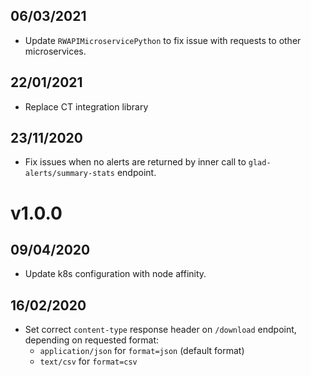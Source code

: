 ## 06/03/2021

- Update `RWAPIMicroservicePython` to fix issue with requests to other microservices.

## 22/01/2021

- Replace CT integration library

## 23/11/2020

- Fix issues when no alerts are returned by inner call to `glad-alerts/summary-stats` endpoint.

# v1.0.0

## 09/04/2020

- Update k8s configuration with node affinity.

## 16/02/2020

- Set correct `content-type` response header on `/download` endpoint, depending on requested format:
  - `application/json` for `format=json` (default format)
  - `text/csv` for `format=csv`
